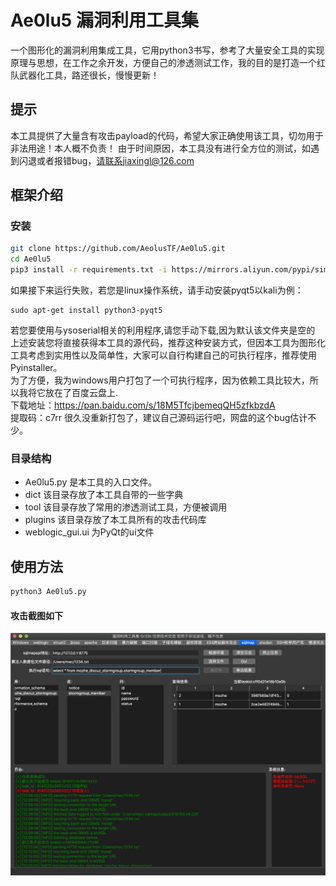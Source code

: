 # Ae0lu5 漏洞利用工具集
一个图形化的漏洞利用集成工具，它用python3书写，参考了大量安全工具的实现原理与思想，在工作之余开发，方便自己的渗透测试工作，我的目的是打造一个红队武器化工具，路还很长，慢慢更新！

## 提示
本工具提供了大量含有攻击payload的代码，希望大家正确使用该工具，切勿用于非法用途！本人概不负责！
由于时间原因，本工具没有进行全方位的测试，如遇到闪退或者报错bug，请联系jiaxingl@126.com  


## 框架介绍
### 安装
```sh
git clone https://github.com/AeolusTF/Ae0lu5.git
cd Ae0lu5
pip3 install -r requirements.txt -i https://mirrors.aliyun.com/pypi/simple/
```
如果接下来运行失败，若您是linux操作系统，请手动安装pyqt5以kali为例：  
```
sudo apt-get install python3-pyqt5
```  
若您要使用与ysoserial相关的利用程序,请您手动下载,因为默认该文件夹是空的  
上述安装您将直接获得本工具的源代码，推荐这种安装方式，但因本工具为图形化工具考虑到实用性以及简单性，大家可以自行构建自己的可执行程序，推荐使用Pyinstaller。  
为了方便，我为windows用户打包了一个可执行程序，因为依赖工具比较大，所以我将它放在了百度云盘上.  
下载地址：<https://pan.baidu.com/s/18M5TfcjbemeqQH5zfkbzdA>  
 提取码：c7rr 
 很久没重新打包了，建议自己源码运行吧，网盘的这个bug估计不少。
### 目录结构
- Ae0lu5.py 是本工具的入口文件。
- dict 该目录存放了本工具自带的一些字典
- tool 该目录存放了常用的渗透测试工具，方便被调用
- plugins 该目录存放了本工具所有的攻击代码库
- weblogic_gui.ui 为PyQt的ui文件

## 使用方法
```sh
python3 Ae0lu5.py
```

#### 攻击截图如下
![avatar](./img/exm.png)


